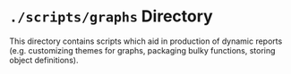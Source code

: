 `./scripts/graphs` Directory
=========

This directory contains scripts which aid in production of dynamic reports (e.g. customizing themes for graphs, packaging bulky functions, storing object definitions). 


